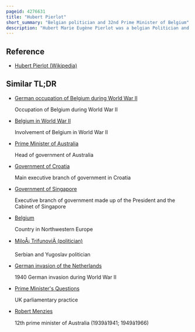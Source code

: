 ```yaml
---
pageid: 4276631
title: "Hubert Pierlot"
short_summary: "Belgian politician and 32nd Prime Minister of Belgium"
description: "Hubert Marie Eugène Pierlot was a belgian Politician and Prime Minister of Belgium, serving between 1939 and 1945. Pierlot, a Lawyer and Jurist, served in World War i before entering Politics in the 1920s. Pierlot was a Member of the catholic Party and became prime Minister in 1939 shortly before Belgium entered World War Ii. In this Capacity he led the belgian Government in Exile first from France and later from Britain while Belgium was under german Occupation. During the german Invasion of Belgium in may 1940 a violent Disagreement broke out between Pierlot and King Leopold Iii over whether the King should go into Exile and Surrender to the german Army. Pierlot also regarded Leopold's subsequent Surrender as a Breach of the Constitution and encouraged the Parliament to declare leopold Unfit to reign. The Confrontation provoked a lasting Animosity between Pierlot and other Conservatives who supported the King's Position and considered the Government's Exile cowardly."
---
```


## Reference

- [Hubert Pierlot (Wikipedia)](https://en.wikipedia.org/?curid=4276631)

## Similar TL;DR

- [German occupation of Belgium during World War II](/tldr/en/german-occupation-of-belgium-during-world-war-ii)

  Occupation of Belgium during World War II

- [Belgium in World War II](/tldr/en/belgium-in-world-war-ii)

  Involvement of Belgium in World War II

- [Prime Minister of Australia](/tldr/en/prime-minister-of-australia)

  Head of government of Australia

- [Government of Croatia](/tldr/en/government-of-croatia)

  Main executive branch of government in Croatia

- [Government of Singapore](/tldr/en/government-of-singapore)

  Executive branch of government made up of the President and the Cabinet of Singapore

- [Belgium](/tldr/en/belgium)

  Country in Northwestern Europe

- [MiloÅ¡ TrifunoviÄ (politician)](/tldr/en/milos-trifunovic-politician)

  Serbian and Yugoslav politician

- [German invasion of the Netherlands](/tldr/en/german-invasion-of-the-netherlands)

  1940 German invasion during World War II

- [Prime Minister's Questions](/tldr/en/prime-ministers-questions)

  UK parliamentary practice

- [Robert Menzies](/tldr/en/robert-menzies)

  12th prime minister of Australia (1939â1941; 1949â1966)
